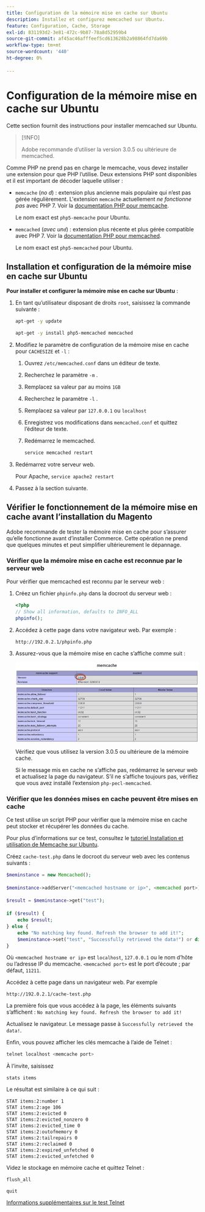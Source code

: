 ```yaml
---
title: Configuration de la mémoire mise en cache sur Ubuntu
description: Installez et configurez memcached sur Ubuntu.
feature: Configuration, Cache, Storage
exl-id: 831193d2-3e81-472c-9b87-78a8d52959b4
source-git-commit: af45ac46afffeef5cd613628b2a98864fd7da69b
workflow-type: tm+mt
source-wordcount: '440'
ht-degree: 0%

---
```


# Configuration de la mémoire mise en cache sur Ubuntu

Cette section fournit des instructions pour installer memcached sur Ubuntu.

>[!INFO]
>
>Adobe recommande d’utiliser la version 3.0.5 ou ultérieure de memcached.

Comme PHP ne prend pas en charge le memcache, vous devez installer une extension pour que PHP l’utilise. Deux extensions PHP sont disponibles et il est important de décoder laquelle utiliser :

- `memcache` (_no d_) : extension plus ancienne mais populaire qui n’est pas gérée régulièrement.
L&#39;extension `memcache` actuellement _ne fonctionne pas_ avec PHP 7. Voir la [documentation PHP pour memcache](https://www.php.net/manual/en/book.memcache.php).

  Le nom exact est `php5-memcache` pour Ubuntu.

- `memcached` (_avec un`d`_) : extension plus récente et plus gérée compatible avec PHP 7. Voir la [documentation PHP pour memcached](https://www.php.net/manual/en/book.memcached.php).

  Le nom exact est `php5-memcached` pour Ubuntu.

## Installation et configuration de la mémoire mise en cache sur Ubuntu

**Pour installer et configurer la mémoire mise en cache sur Ubuntu** :

1. En tant qu’utilisateur disposant de droits `root`, saisissez la commande suivante :

   ```bash
   apt-get -y update
   ```

   ```bash
   apt-get -y install php5-memcached memcached
   ```

1. Modifiez le paramètre de configuration de la mémoire mise en cache pour `CACHESIZE` et `-l` :

   1. Ouvrez `/etc/memcached.conf` dans un éditeur de texte.
   1. Recherchez le paramètre `-m` .
   1. Remplacez sa valeur par au moins `1GB`
   1. Recherchez le paramètre `-l` .
   1. Remplacez sa valeur par `127.0.0.1` ou `localhost`
   1. Enregistrez vos modifications dans `memcached.conf` et quittez l’éditeur de texte.
   1. Redémarrez le memcached.

      ```bash
      service memcached restart
      ```

1. Redémarrez votre serveur web.

   Pour Apache, `service apache2 restart`

1. Passez à la section suivante.

## Vérifier le fonctionnement de la mémoire mise en cache avant l’installation du Magento

Adobe recommande de tester la mémoire mise en cache pour s’assurer qu’elle fonctionne avant d’installer Commerce. Cette opération ne prend que quelques minutes et peut simplifier ultérieurement le dépannage.

### Vérifier que la mémoire mise en cache est reconnue par le serveur web

Pour vérifier que memcached est reconnu par le serveur web :

1. Créez un fichier `phpinfo.php` dans la docroot du serveur web :

   ```php
   <?php
   // Show all information, defaults to INFO_ALL
   phpinfo();
   ```

1. Accédez à cette page dans votre navigateur web. Par exemple :

   ```http
   http://192.0.2.1/phpinfo.php
   ```

1. Assurez-vous que la mémoire mise en cache s’affiche comme suit :

   ![Confirmer que la mémoire mise en cache est reconnue par le serveur web](../../assets/configuration/memcache.png)

   Vérifiez que vous utilisez la version 3.0.5 ou ultérieure de la mémoire cache.

   Si le message mis en cache ne s’affiche pas, redémarrez le serveur web et actualisez la page du navigateur. S’il ne s’affiche toujours pas, vérifiez que vous avez installé l’extension `php-pecl-memcached`.

### Vérifier que les données mises en cache peuvent être mises en cache

Ce test utilise un script PHP pour vérifier que la mémoire mise en cache peut stocker et récupérer les données du cache.

Pour plus d’informations sur ce test, consultez le [tutoriel Installation et utilisation de Memcache sur Ubuntu](https://www.digitalocean.com/community/tutorials/how-to-install-and-use-memcache-on-ubuntu-14-04).

Créez `cache-test.php` dans le docroot du serveur web avec les contenus suivants :

```php
$meminstance = new Memcached();

$meminstance->addServer("<memcached hostname or ip>", <memcached port>);

$result = $meminstance->get("test");

if ($result) {
    echo $result;
} else {
    echo "No matching key found. Refresh the browser to add it!";
    $meminstance->set("test", "Successfully retrieved the data!") or die("Could not save anything to memcached...");
}
```

Où `<memcached hostname or ip>` est `localhost`, `127.0.0.1` ou le nom d’hôte ou l’adresse IP du memcache. `<memcached port>` est le port d’écoute ; par défaut, `11211`.

Accédez à cette page dans un navigateur web. Par exemple

```http
http://192.0.2.1/cache-test.php
```

La première fois que vous accédez à la page, les éléments suivants s’affichent : `No matching key found. Refresh the browser to add it!`

Actualisez le navigateur. Le message passe à `Successfully retrieved the data!`.

Enfin, vous pouvez afficher les clés memcache à l’aide de Telnet :

```bash
telnet localhost <memcache port>
```

À l’invite, saisissez

```shell
stats items
```

Le résultat est similaire à ce qui suit :

```terminal
STAT items:2:number 1
STAT items:2:age 106
STAT items:2:evicted 0
STAT items:2:evicted_nonzero 0
STAT items:2:evicted_time 0
STAT items:2:outofmemory 0
STAT items:2:tailrepairs 0
STAT items:2:reclaimed 0
STAT items:2:expired_unfetched 0
STAT items:2:evicted_unfetched 0
```

Videz le stockage en mémoire cache et quittez Telnet :

```shell
flush_all
```

```shell
quit
```

[Informations supplémentaires sur le test Telnet](https://darkcoding.net/software/memcached-list-all-keys/)
